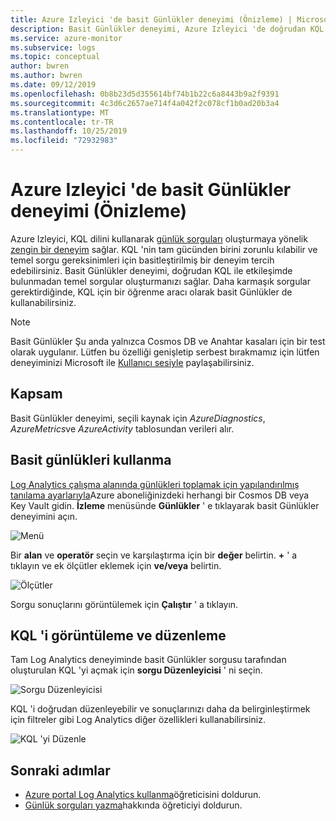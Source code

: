```yaml
---
title: Azure Izleyici 'de basit Günlükler deneyimi (Önizleme) | Microsoft Docs
description: Basit Günlükler deneyimi, Azure Izleyici 'de doğrudan KQL ile etkileşimde bulunmadan temel sorgular oluşturmanızı sağlar.
ms.service: azure-monitor
ms.subservice: logs
ms.topic: conceptual
author: bwren
ms.author: bwren
ms.date: 09/12/2019
ms.openlocfilehash: 0b8b23d5d355614bf74b1b22c6a8443b9a2f9391
ms.sourcegitcommit: 4c3d6c2657ae714f4a042f2c078cf1b0ad20b3a4
ms.translationtype: MT
ms.contentlocale: tr-TR
ms.lasthandoff: 10/25/2019
ms.locfileid: "72932983"
---
```

# <a name="simple-logs-experience-in-azure-monitor-preview"></a>Azure Izleyici 'de basit Günlükler deneyimi (Önizleme)
Azure Izleyici, KQL dilini kullanarak [günlük sorguları](log-query-overview.md) oluşturmaya yönelik [zengin bir deneyim](get-started-portal.md) sağlar. KQL 'nin tam gücünden birini zorunlu kılabilir ve temel sorgu gereksinimleri için basitleştirilmiş bir deneyim tercih edebilirsiniz. Basit Günlükler deneyimi, doğrudan KQL ile etkileşimde bulunmadan temel sorgular oluşturmanızı sağlar. Daha karmaşık sorgular gerektirdiğinde, KQL için bir öğrenme aracı olarak basit Günlükler de kullanabilirsiniz.

> [!NOTE]
> Basit Günlükler Şu anda yalnızca Cosmos DB ve Anahtar kasaları için bir test olarak uygulanır. Lütfen bu özelliği genişletip serbest bırakmamız için lütfen deneyiminizi Microsoft ile [Kullanıcı sesiyle](https://feedback.azure.com/forums/913690-azure-monitor) paylaşabilirsiniz.


## <a name="scope"></a>Kapsam
Basit Günlükler deneyimi, seçili kaynak için *AzureDiagnostics*, *AzureMetrics*ve *AzureActivity* tablosundan verileri alır. 

## <a name="using-simple-logs"></a>Basit günlükleri kullanma
[Log Analytics çalışma alanında günlükleri toplamak için yapılandırılmış tanılama ayarlarıyla](../platform/resource-logs-collect-storage.md)Azure aboneliğinizdeki herhangi bir Cosmos DB veya Key Vault gidin. **İzleme** menüsünde **Günlükler** ' e tıklayarak basit Günlükler deneyimini açın.

![Menü](media/simple-logs/menu.png)

Bir **alan** ve **operatör** seçin ve karşılaştırma için bir **değer** belirtin. **+** ' a tıklayın ve ek ölçütler eklemek için **ve/veya** belirtin.

![Ölçütler](media/simple-logs/criteria.png)

Sorgu sonuçlarını görüntülemek için **Çalıştır** ' a tıklayın.

## <a name="view-and-edit-kql"></a>KQL 'i görüntüleme ve düzenleme
Tam Log Analytics deneyiminde basit Günlükler sorgusu tarafından oluşturulan KQL 'yi açmak için **sorgu Düzenleyicisi** ' ni seçin. 

![Sorgu Düzenleyicisi](media/simple-logs/query-editor.png)

KQL 'i doğrudan düzenleyebilir ve sonuçlarınızı daha da belirginleştirmek için filtreler gibi Log Analytics diğer özellikleri kullanabilirsiniz.

![KQL 'yi Düzenle](media/simple-logs/edit-kql.png)


## <a name="next-steps"></a>Sonraki adımlar

- [Azure portal Log Analytics kullanma](get-started-portal.md)öğreticisini doldurun.
- [Günlük sorguları yazma](get-started-portal.md)hakkında öğreticiyi doldurun.

